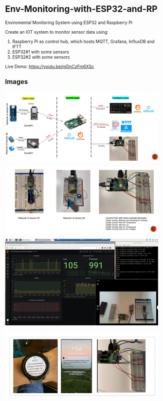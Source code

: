 # Env-Monitoring-with-ESP32-and-RP
Enviromental Monitoring System using ESP32 and Raspberry Pi

Create an IOT system to monitor sensor data using: 
1. Raspberry Pi as control hub, which hosts MQTT, Grafana, InfluxDB and IFTT
2. ESP32#1 with some sensors
3. ESP32#2 with some sensors

Live Demo: https://youtu.be/mDnCzFm6XSc


## Images
![Block Diagram](https://github.com/HHH-01/Env-Monitoring-with-ESP32-and-RP/blob/4006dffa1df0278459551fdf7475b0cc2adbf2a6/Document/Block_Diagram.PNG)

![Wiring](https://github.com/HHH-01/Env-Monitoring-with-ESP32-and-RP/blob/4006dffa1df0278459551fdf7475b0cc2adbf2a6/Document/Wiring_Diagram.PNG)

![Demo#1](https://github.com/HHH-01/Env-Monitoring-with-ESP32-and-RP/blob/4006dffa1df0278459551fdf7475b0cc2adbf2a6/Document/Demo.PNG)

![Demo#2](https://github.com/HHH-01/Env-Monitoring-with-ESP32-and-RP/blob/4006dffa1df0278459551fdf7475b0cc2adbf2a6/Document/AlterSystem_Demo.PNG)
